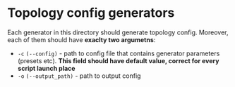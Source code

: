 # Topology config generators

Each generator in this directory should generate topology config. Moreover, each of them should have **exaclty two argumetns**:
- `-c` `(--config)` - path to config file that contains generator parameters (presets etc). **This field should have default value, correct for every script launch place**
- `-o` `(--output_path)` - path to output config